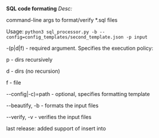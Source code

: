 **SQL code formating**
*Desc:*

command-line args to format/verify *.sql files

Usage: `python3 sql_processor.py -b --config=config_templates/second_template.json -p input`

-(p|d|f) - required argument. Specifies the execution policy:

p - dirs recursively 

d - dirs (no recursion) 

f - file 

--config|-c)=path - optional, specifies formatting template

--beautify, -b - formats the input files

--verify, -v - verifies the input files

last release: added support of insert into 